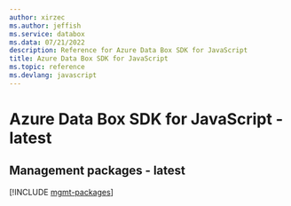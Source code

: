 ```yaml
---
author: xirzec
ms.author: jeffish
ms.service: databox
ms.data: 07/21/2022
description: Reference for Azure Data Box SDK for JavaScript
title: Azure Data Box SDK for JavaScript
ms.topic: reference
ms.devlang: javascript
---
```

# Azure Data Box SDK for JavaScript - latest

## Management packages - latest
[!INCLUDE [mgmt-packages](data-box-mgmt-index.md)]